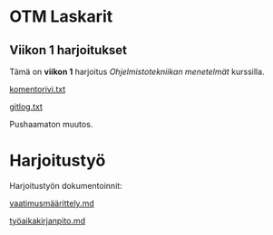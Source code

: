 # OTM Laskarit

## Viikon 1 harjoitukset

Tämä on **viikon 1** harjoitus *Ohjelmistotekniikan menetelmät* 
kurssilla.

[komentorivi.txt](https://github.com/nikool/otm-harjoitustyo/blob/master/laskarit/viikko1/komentorivi.txt)

[gitlog.txt](https://github.com/nikool/otm-harjoitustyo/blob/master/laskarit/viikko1/gitlog.txt)

Pushaamaton muutos.

# Harjoitustyö

Harjoitustyön dokumentoinnit:

[vaatimusmäärittely.md](https://github.com/nikool/otm-harjoitustyo/blob/master/dokumentointi/vaatimusmäärittely.md)

[työaikakirjanpito.md](https://github.com/nikool/otm-harjoitustyo/blob/master/dokumentointi/työaikakirjanpito.md)

